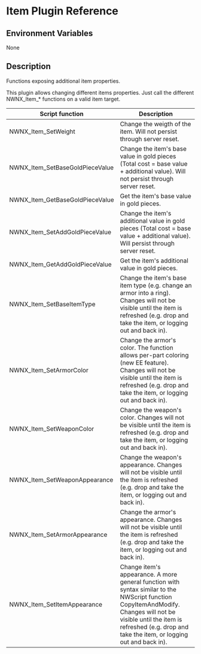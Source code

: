 # Item Plugin Reference

## Environment Variables

None

## Description

Functions exposing additional item properties.

This plugin allows changing different items properties. Just call the different NWNX_Item_* functions on a valid item target. 

Script function | Description  
----------------|-------------
NWNX_Item_SetWeight | Change the weigth of the item. Will not persist through server reset. 
NWNX_Item_SetBaseGoldPieceValue | Change the item's base value in gold pieces (Total cost = base value + additional value). Will not persist through server reset.
NWNX_Item_GetBaseGoldPieceValue | Get the item's base value in gold pieces.
NWNX_Item_SetAddGoldPieceValue | Change the item's additional value in gold pieces (Total cost = base value + additional value). Will persist through server reset.
NWNX_Item_GetAddGoldPieceValue | Get the item's additional value in gold pieces.
NWNX_Item_SetBaseItemType | Change the item's base item type (e.g. change an armor into a ring). Changes will not be visible until the item is refreshed (e.g. drop and take the item, or logging out and back in).
NWNX_Item_SetArmorColor | Change the armor's color. The function allows per-part coloring (new EE feature). Changes will not be visible until the item is refreshed (e.g. drop and take the item, or logging out and back in).
NWNX_Item_SetWeaponColor | Change the weapon's color. Changes will not be visible until the item is refreshed (e.g. drop and take the item, or logging out and back in).
NWNX_Item_SetWeaponAppearance | Change the weapon's appearance. Changes will not be visible until the item is refreshed (e.g. drop and take the item, or logging out and back in).
NWNX_Item_SetArmorAppearance | Change the armor's appearance. Changes will not be visible until the item is refreshed (e.g. drop and take the item, or logging out and back in).
NWNX_Item_SetItemAppearance | Change item's appearance. A more general function with syntax similar to the NWScript function CopyItemAndModify. Changes will not be visible until the item is refreshed (e.g. drop and take the item, or logging out and back in).




 


